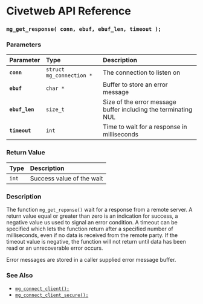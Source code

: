# Civetweb API Reference

### `mg_get_response( conn, ebuf, ebuf_len, timeout );`

### Parameters

| Parameter | Type | Description |
| :--- | :--- | :--- |
|**`conn`**|`struct mg_connection *`|The connection to listen on|
|**`ebuf`**|`char *`|Buffer to store an error message|
|**`ebuf_len`**|`size_t`|Size of the error message buffer including the terminating NUL|
|**`timeout`**|`int`|Time to wait for a response in milliseconds|

### Return Value

| Type | Description |
| :--- | :--- |
|`int`|Success value of the wait|

### Description

The function `mg_get_reponse()` wait for a response from a remote server. A return value equal or greater than zero is an indication for success, a negative value us used to signal an error condition. A timeout can be specified which lets the function return after a specified number of milliseconds, even if no data is received from the remote party. If the timeout value is negative, the function will not return until data has been read or an unrecoverable error occurs.

Error messages are stored in a caller supplied error message buffer.

### See Also

* [`mg_connect_client();`](mg_connect_client.md)
* [`mg_connect_client_secure();`](mg_connect_client_secure.md)
